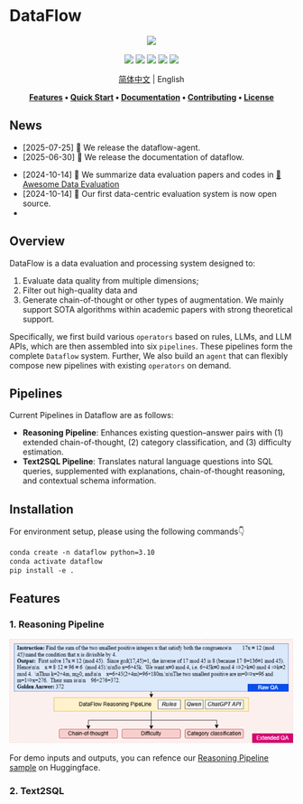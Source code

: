 # DataFlow

<div align="center">
  <img src="./static/images/Face.png">


[![](https://img.shields.io/github/license/Open-DataFlow/DataFlow)](https://github.com/Open-DataFlow/DataFlow/blob/main/LICENSE)
[![](https://img.shields.io/github/stars/Open-DataFlow/DataFlow?style=social)](https://github.com/Open-DataFlow/DataFlow)
[![](https://img.shields.io/github/issues-raw/Open-DataFlow/DataFlow)](https://github.com/Open-DataFlow/DataFlow/issues)
[![](https://img.shields.io/github/last-commit/Open-DataFlow/DataFlow)](https://github.com/Open-DataFlow/DataFlow/commits/main/)
[![](https://img.shields.io/github/contributors/Open-DataFlow/DataFlow)](https://github.com/Open-DataFlow/DataFlow/graphs/contributors)

[简体中文](./README.zh-CN.md) | English


**[Features](#Features) • [Quick Start](#Quick_Start) • [Documentation](https://open-dataflow.github.io/DataFlow-Doc/) • [Contributing](#贡献) • [License](#许可证)**


</div>


## News
- [2025-07-25] 🎉 We release the dataflow-agent.
- [2025-06-30] 🎉 We release the documentation of dataflow.
<!-- - [2025-05-30] 🎉 We added two data processing pipelines, i.e. knowledge base cleaning, and agentic rag data construction pipeline. -->
<!-- - [2025-04-30] 🎉 We added four data processing pipelines, i.e. text, code, nl2sql, and reasoning data pipeline. -->
<!-- - [2024-12-26] 🎉 Our first data evaluation and processing system is now open source. -->
- [2024-10-14] 🎉 We summarize data evaluation papers and codes in [👋 Awesome Data Evaluation](./Awesome_Data_Evaluation.md)
- [2024-10-14] 🎉 Our first data-centric evaluation system is now open source.
- 
## Overview
DataFlow is a data evaluation and processing system designed to:
1. Evaluate data quality from multiple dimensions; 
2. Filter out high-quality data and 
3. Generate chain-of-thought or other types of augmentation. We mainly support SOTA algorithms within academic papers with strong theoretical support.

<!-- We now support text, image, video, and multimodality data types. -->
Specifically, we first build various `operators` based on rules, LLMs, and LLM APIs, which are then assembled into six `pipelines`. These pipelines form the complete `Dataflow` system. Further, We also build an `agent` that can flexibly compose new pipelines with existing `operators` on demand.


## Pipelines
Current Pipelines in Dataflow are as follows:
- **Reasoning Pipeline**: Enhances existing question–answer pairs with (1) extended chain-of-thought, (2) category classification, and (3) difficulty estimation.
- **Text2SQL Pipeline**: Translates natural language questions into SQL queries, supplemented with explanations, chain-of-thought reasoning, and contextual schema information.




## Installation
For environment setup, please using the following commands👇

```shell
conda create -n dataflow python=3.10
conda activate dataflow
pip install -e .
```

## Features
### 1. Reasoning Pipeline
![](./static/images/demo_reasoning.png)

For demo inputs and outputs, you can refence our [Reasoning Pipeline sample](https://huggingface.co/datasets/Open-Dataflow/dataflow-demo-Reasonning/) on Huggingface.

### 2. Text2SQL 

